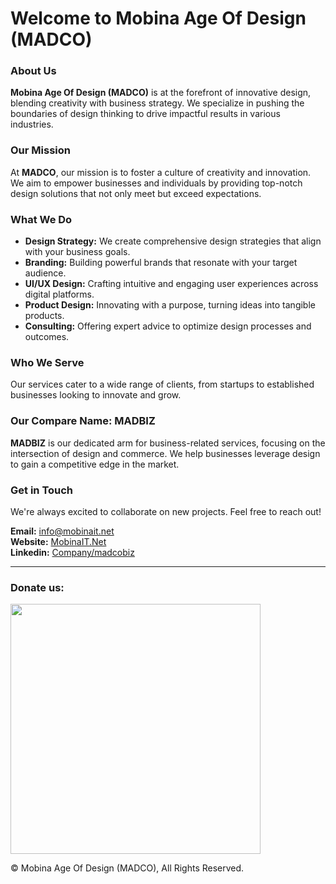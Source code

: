 # Welcome to Mobina Age Of Design (MADCO)

### About Us

**Mobina Age Of Design (MADCO)** is at the forefront of innovative design, blending creativity with business strategy. We specialize in pushing the boundaries of design thinking to drive impactful results in various industries.

### Our Mission

At **MADCO**, our mission is to foster a culture of creativity and innovation. We aim to empower businesses and individuals by providing top-notch design solutions that not only meet but exceed expectations.

### What We Do

- **Design Strategy:** We create comprehensive design strategies that align with your business goals.
- **Branding:** Building powerful brands that resonate with your target audience.
- **UI/UX Design:** Crafting intuitive and engaging user experiences across digital platforms.
- **Product Design:** Innovating with a purpose, turning ideas into tangible products.
- **Consulting:** Offering expert advice to optimize design processes and outcomes.

### Who We Serve

Our services cater to a wide range of clients, from startups to established businesses looking to innovate and grow.

### Our Compare Name: MADBIZ

**MADBIZ** is our dedicated arm for business-related services, focusing on the intersection of design and commerce. We help businesses leverage design to gain a competitive edge in the market.

### Get in Touch

We're always excited to collaborate on new projects. Feel free to reach out!

**Email:** [info@mobinait.net](mailto:info@mobinait.net)  
**Website:** [MobinaIT.Net](https://MobinaIT.Net)  
**Linkedin:** [Company/madcobiz](https://www.linkedin.com/company/madcobiz)

---

### Donate us:
<a href="https://daramet.com/wersy"><img src="https://panel.daramet.com/static/media/daramet-coffee-donate.91915073278a21c30769.png" width="400"></a>  

© Mobina Age Of Design (MADCO), All Rights Reserved.
